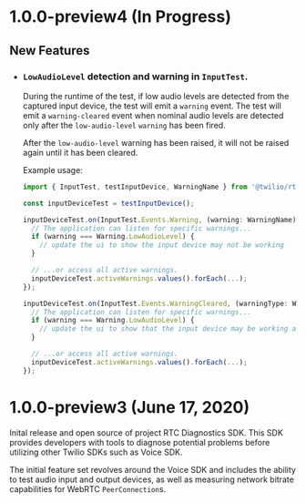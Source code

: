 # 1.0.0-preview4 (In Progress)

## New Features

* ### `LowAudioLevel` detection and warning in `InputTest`.

  During the runtime of the test, if low audio levels are detected from the captured input device, the test will emit a `warning` event. The test will emit a `warning-cleared` event when nominal audio levels are detected only after the `low-audio-level` `warning` has been fired.

  After the `low-audio-level` warning has been raised, it will not be raised again until it has been cleared.

  Example usage:
  ```ts
  import { InputTest, testInputDevice, WarningName } from '@twilio/rtc-diagnostics';

  const inputDeviceTest = testInputDevice();

  inputDeviceTest.on(InputTest.Events.Warning, (warning: WarningName) => {
    // The application can listen for specific warnings...
    if (warning === Warning.LowAudioLevel) {
      // update the ui to show the input device may not be working
    }

    // ...or access all active warnings.
    inputDeviceTest.activeWarnings.values().forEach(...);
  });

  inputDeviceTest.on(InputTest.Events.WarningCleared, (warningType: WarningName) => {
    // The application can listen for specific warnings...
    if (warning === Warning.LowAudioLevel) {
      // update the ui to show that the input device may be working again
    }

    // ...or access all active warnings.
    inputDeviceTest.activeWarnings.values().forEach(...);
  });
  ```

# 1.0.0-preview3 (June 17, 2020)

Inital release and open source of project RTC Diagnostics SDK. This SDK provides developers with tools to diagnose potential problems before utilizing other Twilio SDKs such as Voice SDK.

The initial feature set revolves around the Voice SDK and includes the ability to test audio input and output devices, as well as measuring network bitrate capabilities for WebRTC `PeerConnection`s.
